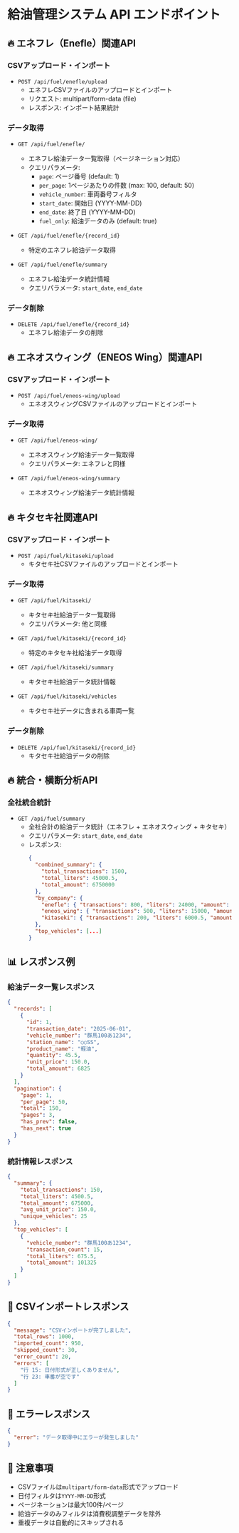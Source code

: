 # 給油管理システム API エンドポイント

## 🔥 エネフレ（Enefle）関連API

### CSVアップロード・インポート
- `POST /api/fuel/enefle/upload`
  - エネフレCSVファイルのアップロードとインポート
  - リクエスト: multipart/form-data (file)
  - レスポンス: インポート結果統計

### データ取得
- `GET /api/fuel/enefle/`
  - エネフレ給油データ一覧取得（ページネーション対応）
  - クエリパラメータ:
    - `page`: ページ番号 (default: 1)
    - `per_page`: 1ページあたりの件数 (max: 100, default: 50)
    - `vehicle_number`: 車両番号フィルタ
    - `start_date`: 開始日 (YYYY-MM-DD)
    - `end_date`: 終了日 (YYYY-MM-DD)
    - `fuel_only`: 給油データのみ (default: true)

- `GET /api/fuel/enefle/{record_id}`
  - 特定のエネフレ給油データ取得

- `GET /api/fuel/enefle/summary`
  - エネフレ給油データ統計情報
  - クエリパラメータ: `start_date`, `end_date`

### データ削除
- `DELETE /api/fuel/enefle/{record_id}`
  - エネフレ給油データの削除

## 🔥 エネオスウィング（ENEOS Wing）関連API

### CSVアップロード・インポート
- `POST /api/fuel/eneos-wing/upload`
  - エネオスウィングCSVファイルのアップロードとインポート

### データ取得
- `GET /api/fuel/eneos-wing/`
  - エネオスウィング給油データ一覧取得
  - クエリパラメータ: エネフレと同様

- `GET /api/fuel/eneos-wing/summary`
  - エネオスウィング給油データ統計情報

## 🔥 キタセキ社関連API

### CSVアップロード・インポート
- `POST /api/fuel/kitaseki/upload`
  - キタセキ社CSVファイルのアップロードとインポート

### データ取得
- `GET /api/fuel/kitaseki/`
  - キタセキ社給油データ一覧取得
  - クエリパラメータ: 他と同様

- `GET /api/fuel/kitaseki/{record_id}`
  - 特定のキタセキ社給油データ取得

- `GET /api/fuel/kitaseki/summary`
  - キタセキ社給油データ統計情報

- `GET /api/fuel/kitaseki/vehicles`
  - キタセキ社データに含まれる車両一覧

### データ削除
- `DELETE /api/fuel/kitaseki/{record_id}`
  - キタセキ社給油データの削除

## 🔥 統合・横断分析API

### 全社統合統計
- `GET /api/fuel/summary`
  - 全社合計の給油データ統計（エネフレ + エネオスウィング + キタセキ）
  - クエリパラメータ: `start_date`, `end_date`
  - レスポンス:
    ```json
    {
      "combined_summary": {
        "total_transactions": 1500,
        "total_liters": 45000.5,
        "total_amount": 6750000
      },
      "by_company": {
        "enefle": { "transactions": 800, "liters": 24000, "amount": 3600000 },
        "eneos_wing": { "transactions": 500, "liters": 15000, "amount": 2250000 },
        "kitaseki": { "transactions": 200, "liters": 6000.5, "amount": 900000 }
      },
      "top_vehicles": [...]
    }
    ```

## 📊 レスポンス例

### 給油データ一覧レスポンス
```json
{
  "records": [
    {
      "id": 1,
      "transaction_date": "2025-06-01",
      "vehicle_number": "群馬100あ1234",
      "station_name": "○○SS",
      "product_name": "軽油",
      "quantity": 45.5,
      "unit_price": 150.0,
      "total_amount": 6825
    }
  ],
  "pagination": {
    "page": 1,
    "per_page": 50,
    "total": 150,
    "pages": 3,
    "has_prev": false,
    "has_next": true
  }
}
```

### 統計情報レスポンス
```json
{
  "summary": {
    "total_transactions": 150,
    "total_liters": 4500.5,
    "total_amount": 675000,
    "avg_unit_price": 150.0,
    "unique_vehicles": 25
  },
  "top_vehicles": [
    {
      "vehicle_number": "群馬100あ1234",
      "transaction_count": 15,
      "total_liters": 675.5,
      "total_amount": 101325
    }
  ]
}
```

## 🔧 CSVインポートレスポンス
```json
{
  "message": "CSVインポートが完了しました",
  "total_rows": 1000,
  "imported_count": 950,
  "skipped_count": 30,
  "error_count": 20,
  "errors": [
    "行 15: 日付形式が正しくありません",
    "行 23: 車番が空です"
  ]
}
```

## 🚨 エラーレスポンス
```json
{
  "error": "データ取得中にエラーが発生しました"
}
```

## 📝 注意事項
- CSVファイルは`multipart/form-data`形式でアップロード
- 日付フィルタは`YYYY-MM-DD`形式
- ページネーションは最大100件/ページ
- 給油データのみフィルタは消費税調整データを除外
- 重複データは自動的にスキップされる